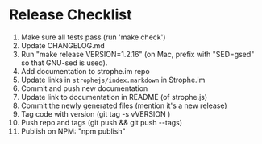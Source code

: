 # Release Checklist

1. Make sure all tests pass (run 'make check')
2. Update CHANGELOG.md
3. Run "make release VERSION=1.2.16" (on Mac, prefix with "SED=gsed" so that GNU-sed is used).
4. Add documentation to strophe.im repo
5. Update links in `strophejs/index.markdown` in Strophe.im
6. Commit and push new documentation
7. Update link to documentation in README (of strophe.js)
8. Commit the newly generated files (mention it's a new release)
9. Tag code with version (git tag -s vVERSION )
10. Push repo and tags (git push && git push --tags)
11. Publish on NPM: "npm publish"
